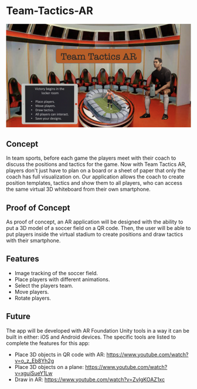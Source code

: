 # Team-Tactics-AR

<p align="center">
  <img src="Images/Team_Tactics_Concept.png">
</p>

## Concept
In team sports, before each game the players meet with their coach to discuss the positions and tactics for the game. Now with Team Tactics AR, players don't just have to plan on a board or a sheet of paper that only the coach has full visualization on. Our application allows the coach to create position templates, tactics and show them to all players, who can access the same virtual 3D whiteboard from their own smartphone.

## Proof of Concept
As proof of concept, an AR application will be designed with the ability to put a 3D model of a soccer field on a QR code. Then, the user will be able to put players inside the virtual stadium to create positions and draw tactics with their smartphone.

## Features
- Image tracking of the soccer field.
- Place players with different animations.
- Select the players team.
- Move players.
- Rotate players.

## Future
The app will be developed with AR Foundation Unity tools in a way it can be built in either: iOS and Android devices. The specific tools are listed to complete the features for this app:
- Place 3D objects in QR code with AR: https://www.youtube.com/watch?v=o_z_Eb8Yh2g
- Place 3D objects on a plane: https://www.youtube.com/watch?v=xguiSueY1Lw
- Draw in AR: https://www.youtube.com/watch?v=ZvIgKOAZ1xc



